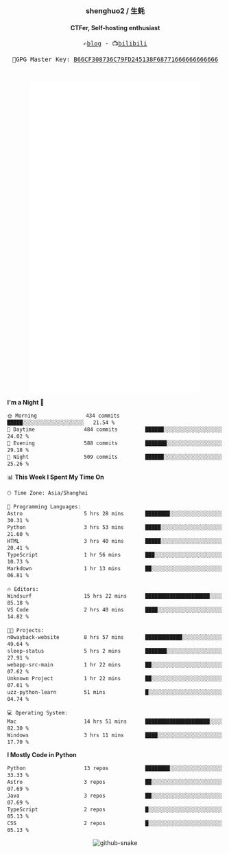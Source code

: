 <h3 align="center"> shenghuo2 / 生蚝 </h3>
<h4 align="center" >CTFer, Self-hosting enthusiast</h3>


<p align="center">
  <samp>
    ✍️<a href="https://blog.shenghuo2.top/">blog</a> -
    📺<a href="https://space.bilibili.com/85894935">bilibili</a>
  </samp>
</p>
<p align="center">
  <samp>
     🔐GPG Master Key: <a align="center" href="https://github.com/shenghuo2.gpg">B66CF308736C79FD245138F68771666666666666</a>
  </samp>
</p>
<br>
<p align="center">
  <a href="https://github.com/shenghuo2">
    <img width="400" align="top" src="https://github.com/shenghuo2/shenghuo2/blob/main/metrics.left.svg" />
  </a>
  <a href="https://github.com/shenghuo2">
    <img width="400" align="top" src="https://github.com/shenghuo2/shenghuo2/blob/main/metrics.right.svg" />
  </a>
</p>


<!--START_SECTION:waka-->
**I'm a Night 🦉** 

```text
🌞 Morning                434 commits         █████░░░░░░░░░░░░░░░░░░░░   21.54 % 
🌆 Daytime                484 commits         ██████░░░░░░░░░░░░░░░░░░░   24.02 % 
🌃 Evening                588 commits         ███████░░░░░░░░░░░░░░░░░░   29.18 % 
🌙 Night                  509 commits         ██████░░░░░░░░░░░░░░░░░░░   25.26 % 
```


📊 **This Week I Spent My Time On** 

```text
🕑︎ Time Zone: Asia/Shanghai

💬 Programming Languages: 
Astro                    5 hrs 28 mins       ████████░░░░░░░░░░░░░░░░░   30.31 % 
Python                   3 hrs 53 mins       █████░░░░░░░░░░░░░░░░░░░░   21.60 % 
HTML                     3 hrs 40 mins       █████░░░░░░░░░░░░░░░░░░░░   20.41 % 
TypeScript               1 hr 56 mins        ███░░░░░░░░░░░░░░░░░░░░░░   10.73 % 
Markdown                 1 hr 13 mins        ██░░░░░░░░░░░░░░░░░░░░░░░   06.81 % 

🔥 Editors: 
Windsurf                 15 hrs 22 mins      █████████████████████░░░░   85.18 % 
VS Code                  2 hrs 40 mins       ████░░░░░░░░░░░░░░░░░░░░░   14.82 % 

🐱‍💻 Projects: 
n0wayback-website        8 hrs 57 mins       ████████████░░░░░░░░░░░░░   49.64 % 
sleep-status             5 hrs 2 mins        ███████░░░░░░░░░░░░░░░░░░   27.91 % 
webapp-src-main          1 hr 22 mins        ██░░░░░░░░░░░░░░░░░░░░░░░   07.62 % 
Unknown Project          1 hr 22 mins        ██░░░░░░░░░░░░░░░░░░░░░░░   07.61 % 
uzz-python-learn         51 mins             █░░░░░░░░░░░░░░░░░░░░░░░░   04.74 % 

💻 Operating System: 
Mac                      14 hrs 51 mins      █████████████████████░░░░   82.30 % 
Windows                  3 hrs 11 mins       ████░░░░░░░░░░░░░░░░░░░░░   17.70 % 
```

**I Mostly Code in Python** 

```text
Python                   13 repos            ████████░░░░░░░░░░░░░░░░░   33.33 % 
Astro                    3 repos             ██░░░░░░░░░░░░░░░░░░░░░░░   07.69 % 
Java                     3 repos             ██░░░░░░░░░░░░░░░░░░░░░░░   07.69 % 
TypeScript               2 repos             █░░░░░░░░░░░░░░░░░░░░░░░░   05.13 % 
CSS                      2 repos             █░░░░░░░░░░░░░░░░░░░░░░░░   05.13 % 
```




<!--END_SECTION:waka-->


<div align="center">
  <picture>
    <source media="(prefers-color-scheme: dark)" srcset="https://gist.githubusercontent.com/shenghuo2/bfce20b14ab0484cef03bae6e60e0b3a/raw/github-snake-dark.svg" />
    <source media="(prefers-color-scheme: light)" srcset="https://gist.githubusercontent.com/shenghuo2/bfce20b14ab0484cef03bae6e60e0b3a/raw/github-snake.svg" />
    <img alt="github-snake" src="https://gist.githubusercontent.com/shenghuo2/bfce20b14ab0484cef03bae6e60e0b3a/raw/github-snake.svg" />
  </picture>
</div>

<!--
**shenghuo2/shenghuo2** is a ✨ _special_ ✨ repository because its `README.md` (this file) appears on your GitHub profile.

Here are some ideas to get you started:

- 🔭 I’m currently working on ...
- 🌱 I’m currently learning ...
- 👯 I’m looking to collaborate on ...
- 🤔 I’m looking for help with ...
- 💬 Ask me about ...
- 📫 How to reach me: ...
- 😄 Pronouns: ...
- ⚡ Fun fact: ...
-->
